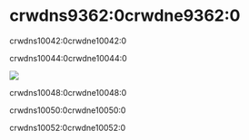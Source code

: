 # crwdns9362:0crwdne9362:0

crwdns10042:0crwdne10042:0

crwdns10044:0crwdne10044:0

![](crwdns10046:0crwdne10046:0)

crwdns10048:0crwdne10048:0

crwdns10050:0crwdne10050:0

crwdns10052:0crwdne10052:0
